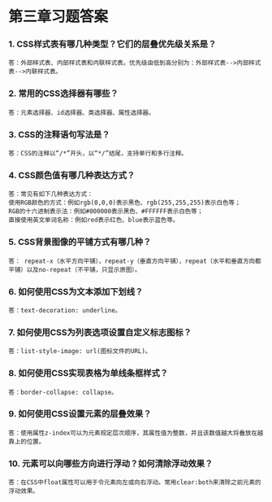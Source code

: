 # 第三章习题答案

### 1. CSS样式表有哪几种类型？它们的层叠优先级关系是？

````
答：外部样式表、内部样式表和内联样式表。优先级由低到高分别为：外部样式表-->内部样式表-->内联样式表。
````

### 2. 常用的CSS选择器有哪些？

````
答：元素选择器、id选择器、类选择器、属性选择器。
````

### 3. CSS的注释语句写法是？

````
答：CSS的注释以“/*”开头，以“*/”结尾，支持单行和多行注释。
````

### 4. CSS颜色值有哪几种表达方式？

````
答：常见有如下几种表达方式：
使用RGB颜色的方式：例如rgb(0,0,0)表示黑色、rgb(255,255,255)表示白色等；
RGB的十六进制表示法：例如#000000表示黑色、#FFFFFF表示白色等；
直接使用英文单词名称：例如red表示红色、blue表示蓝色等。
````

### 5. CSS背景图像的平铺方式有哪几种？

````
答： repeat-x（水平方向平铺），repeat-y（垂直方向平铺），repeat（水平和垂直方向都平铺）以及no-repeat（不平铺，只显示原图）。
````

### 6. 如何使用CSS为文本添加下划线？

````
答：text-decoration: underline。
````

### 7. 如何使用CSS为列表选项设置自定义标志图标？

````
答：list-style-image: url(图标文件的URL)。
````

### 8. 如何使用CSS实现表格为单线条框样式？

````
答：border-collapse: collapse。
````

### 9. 如何使用CSS设置元素的层叠效果？

````
答：使用属性z-index可以为元素规定层次顺序，其属性值为整数，并且该数值越大将叠放在越靠上的位置。
````

### 10. 元素可以向哪些方向进行浮动？如何清除浮动效果？

````
答：在CSS中float属性可以用于令元素向左或向右浮动。常用clear:both来清除之前元素的浮动效果。
````

